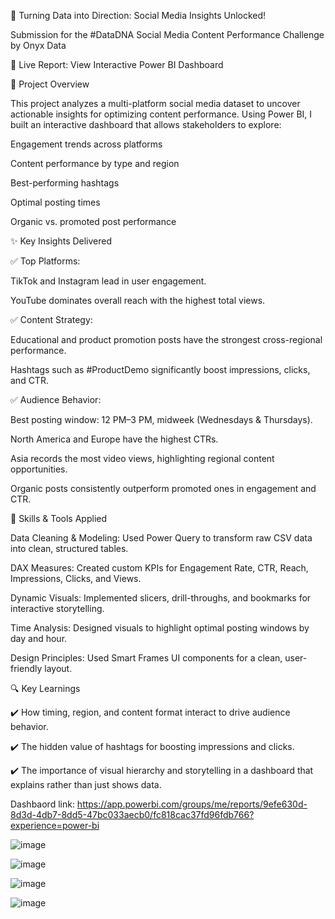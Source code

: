 🚀 Turning Data into Direction: Social Media Insights Unlocked!

Submission for the #DataDNA Social Media Content Performance Challenge by Onyx Data

🔗 Live Report: View Interactive Power BI Dashboard

📌 Project Overview

This project analyzes a multi-platform social media dataset to uncover actionable insights for optimizing content performance. Using Power BI, I built an interactive dashboard that allows stakeholders to explore:

Engagement trends across platforms

Content performance by type and region

Best-performing hashtags

Optimal posting times

Organic vs. promoted post performance

✨ Key Insights Delivered

✅ Top Platforms:

TikTok and Instagram lead in user engagement.

YouTube dominates overall reach with the highest total views.

✅ Content Strategy:

Educational and product promotion posts have the strongest cross-regional performance.

Hashtags such as #ProductDemo significantly boost impressions, clicks, and CTR.

✅ Audience Behavior:

Best posting window: 12 PM–3 PM, midweek (Wednesdays & Thursdays).

North America and Europe have the highest CTRs.

Asia records the most video views, highlighting regional content opportunities.

Organic posts consistently outperform promoted ones in engagement and CTR.

🧠 Skills & Tools Applied

Data Cleaning & Modeling: Used Power Query to transform raw CSV data into clean, structured tables.

DAX Measures: Created custom KPIs for Engagement Rate, CTR, Reach, Impressions, Clicks, and Views.

Dynamic Visuals: Implemented slicers, drill-throughs, and bookmarks for interactive storytelling.

Time Analysis: Designed visuals to highlight optimal posting windows by day and hour.

Design Principles: Used Smart Frames UI components for a clean, user-friendly layout.

🔍 Key Learnings

✔️ How timing, region, and content format interact to drive audience behavior.

✔️ The hidden value of hashtags for boosting impressions and clicks.

✔️ The importance of visual hierarchy and storytelling in a dashboard that explains rather than just shows data.


Dashbaord link: https://app.powerbi.com/groups/me/reports/9efe630d-8d3d-4db7-8dd5-47bc033aecb0/fc818cac37fd96fdb766?experience=power-bi

![image](https://github.com/user-attachments/assets/16341393-e618-46db-b5c4-3fbe0f576bdd)

![image](https://github.com/user-attachments/assets/7a441d55-a620-47cc-a861-c632ab6f65c4)

![image](https://github.com/user-attachments/assets/962100ba-7f35-455a-b894-3a03ce349898)

![image](https://github.com/user-attachments/assets/cf7aafd9-6eee-4a57-a038-fe596c2f0ed3)





